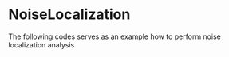 # NoiseLocalization

The following codes serves as an example how to perform noise localization analysis
